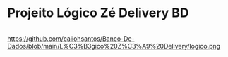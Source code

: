 # Projeito Lógico Zé Delivery BD

<img scr="https://github.com/caiiohsantos/Banco-De-Dados/blob/main/L%C3%B3gico%20Z%C3%A9%20Delivery/logico.png">

https://github.com/caiiohsantos/Banco-De-Dados/blob/main/L%C3%B3gico%20Z%C3%A9%20Delivery/logico.png





